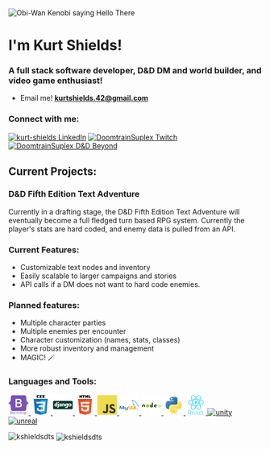 <img align="center" src="https://user-images.githubusercontent.com/94239332/149531719-699e17ea-477b-4ed3-a5cb-cd57030b53d0.gif" alt="Obi-Wan Kenobi saying Hello There"/>

<h1>I'm Kurt Shields!</h1>
<h3>A full stack software developer, D&D DM and world builder, and video game enthusiast!</h3>

- Email me! **kurtshields.42@gmail.com**

<div>
<h3 align="left">Connect with me:</h3>
<p align="left">
<a href="https://linkedin.com/in/kurt-shields" target="blank"><img align="center" src="https://raw.githubusercontent.com/rahuldkjain/github-profile-readme-generator/master/src/images/icons/Social/linked-in-alt.svg" alt="kurt-shields LinkedIn" height="30" width="40" /></a>
<a href="https://www.twitch.tv/doomtrainSuplex" target="blank"><img align="center" src="https://user-images.githubusercontent.com/94239332/149533238-5a1151e2-e7e6-4d50-b247-75e9c36512bc.png" alt="DoomtrainSuplex Twitch" height="30" width="50" /></a>
<a href="https://www.dndbeyond.com/members/DoomtrainSuplex" target="blank"><img src="https://user-images.githubusercontent.com/94239332/149534279-b55455bc-cf8c-457e-929a-76127e210655.png" alt="DoomtrainSuplex D&D Beyond" height="30" width="30"/></a>
</p>
</div>

<h2>Current Projects:</h2>
<h3>D&D Fifth Edition Text Adventure</h3>
<p>Currently in a drafting stage, the D&D Fifth Edition Text Adventure will eventually become a full fledged turn based RPG system. Currently the player's stats are hard coded, and enemy data is pulled from an API.</p>
<h3>Current Features:</h3>
<ul>
  <li>Customizable text nodes and inventory
  <li>Easily scalable to larger campaigns and stories
  <li>API calls if a DM does not want to hard code enemies.
</ul>
<h3>Planned features:</h3>
<ul>
  <li>Multiple character parties
  <li>Multiple enemies per encounter
  <li>Character customization (names, stats, classes)
  <li>More robust inventory and management
  <li>MAGIC! 🪄
</ul>

<h3 align="left">Languages and Tools:</h3>
<p align="left"> <a href="https://getbootstrap.com" target="_blank" rel="noreferrer"> <img src="https://raw.githubusercontent.com/devicons/devicon/master/icons/bootstrap/bootstrap-plain-wordmark.svg" alt="bootstrap" width="40" height="40"/> </a> <a href="https://www.w3schools.com/css/" target="_blank" rel="noreferrer"> <img src="https://raw.githubusercontent.com/devicons/devicon/master/icons/css3/css3-original-wordmark.svg" alt="css3" width="40" height="40"/> </a> <a href="https://www.djangoproject.com/" target="_blank" rel="noreferrer"> <img src="https://raw.githubusercontent.com/devicons/devicon/master/icons/django/django-original.svg" alt="django" width="40" height="40"/> </a> <a href="https://www.w3.org/html/" target="_blank" rel="noreferrer"> <img src="https://raw.githubusercontent.com/devicons/devicon/master/icons/html5/html5-original-wordmark.svg" alt="html5" width="40" height="40"/> </a> <a href="https://developer.mozilla.org/en-US/docs/Web/JavaScript" target="_blank" rel="noreferrer"> <img src="https://raw.githubusercontent.com/devicons/devicon/master/icons/javascript/javascript-original.svg" alt="javascript" width="40" height="40"/> </a> <a href="https://www.mysql.com/" target="_blank" rel="noreferrer"> <img src="https://raw.githubusercontent.com/devicons/devicon/master/icons/mysql/mysql-original-wordmark.svg" alt="mysql" width="40" height="40"/> </a> <a href="https://nodejs.org" target="_blank" rel="noreferrer"> <img src="https://raw.githubusercontent.com/devicons/devicon/master/icons/nodejs/nodejs-original-wordmark.svg" alt="nodejs" width="40" height="40"/> </a> <a href="https://www.python.org" target="_blank" rel="noreferrer"> <img src="https://raw.githubusercontent.com/devicons/devicon/master/icons/python/python-original.svg" alt="python" width="40" height="40"/> </a> <a href="https://reactjs.org/" target="_blank" rel="noreferrer"> <img src="https://raw.githubusercontent.com/devicons/devicon/master/icons/react/react-original-wordmark.svg" alt="react" width="40" height="40"/> </a> <a href="https://unity.com/" target="_blank" rel="noreferrer"> <img src="https://www.vectorlogo.zone/logos/unity3d/unity3d-icon.svg" alt="unity" width="40" height="40"/> </a> <a href="https://unrealengine.com/" target="_blank" rel="noreferrer"> <img src="https://raw.githubusercontent.com/kenangundogan/fontisto/036b7eca71aab1bef8e6a0518f7329f13ed62f6b/icons/svg/brand/unreal-engine.svg" alt="unreal" width="40" height="40"/> </a> </p>

<p><img align="left" src="https://github-readme-stats.vercel.app/api/top-langs?username=kshieldsdts&show_icons=true&locale=en&layout=compact" alt="kshieldsdts" /></p>

<p>&nbsp;<img align="center" src="https://github-readme-stats.vercel.app/api?username=kshieldsdts&show_icons=true&locale=en" alt="kshieldsdts" /></p>
